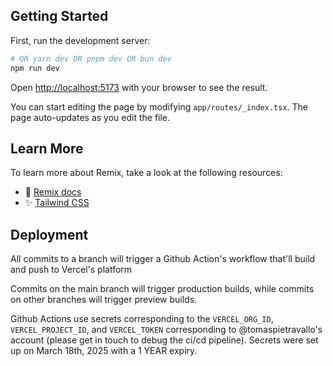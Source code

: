 ## Getting Started

First, run the development server:

```bash
# OR yarn dev OR pnpm dev OR bun dev
npm run dev
```

Open [http://localhost:5173](http://localhost:5173) with your browser to see the result.

You can start editing the page by modifying `app/routes/_index.tsx`. The page auto-updates as you edit the file.

## Learn More

To learn more about Remix, take a look at the following resources:

- 📖 [Remix docs](https://remix.run/docs)
- ✨ [Tailwind CSS](https://tailwindcss.com/)

## Deployment

All commits to a branch will trigger a Github Action's workflow that'll build and push to Vercel's platform

Commits on the main branch will trigger production builds, while commits on other branches will trigger preview builds.

Github Actions use secrets corresponding to the `VERCEL_ORG_ID`, `VERCEL_PROJECT_ID`, and `VERCEL_TOKEN` corresponding to @tomaspietravallo's account (please get in touch to debug the ci/cd pipeline). Secrets were set up on March 18th, 2025 with a 1 YEAR expiry. 
